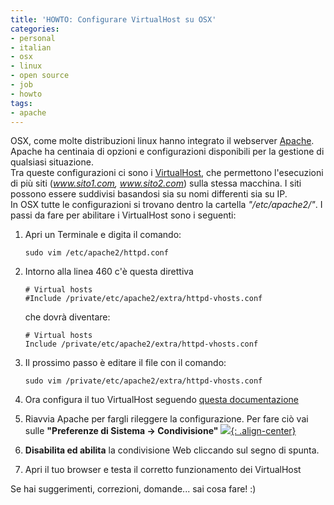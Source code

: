 ```yaml
---
title: 'HOWTO: Configurare VirtualHost su OSX'
categories:
- personal
- italian
- osx
- linux
- open source
- job
- howto
tags:
- apache
---
```

OSX, come molte distribuzioni linux hanno integrato il webserver
[Apache](http://apache.org/). Apache ha centinaia di opzioni e configurazioni
disponibili per la gestione di qualsiasi situazione.  
Tra queste configurazioni ci sono i
[VirtualHost](http://httpd.apache.org/docs/2.0/vhosts/), che permettono
l'esecuzioni di più siti (_www.sito1.com, www.sito2.com_) sulla stessa
macchina. I siti possono essere suddivisi basandosi sia su nomi differenti sia
su IP.  
In OSX tutte le configurazioni si trovano dentro la cartella _"/etc/apache2/"_.
I passi da fare per abilitare i VirtualHost sono i seguenti:

  1. Apri un Terminale e digita il comando:

     ```
     sudo vim /etc/apache2/httpd.conf
     ```
  2. Intorno alla linea 460 c'è questa direttiva

     ```
     # Virtual hosts  
     #Include /private/etc/apache2/extra/httpd-vhosts.conf
     ```
     che dovrà diventare:

     ```
     # Virtual hosts  
     Include /private/etc/apache2/extra/httpd-vhosts.conf
     ```
  3. Il prossimo passo è editare il file con il comando:

     ```
     sudo vim /private/etc/apache2/extra/httpd-vhosts.conf
     ```
  4. Ora configura il tuo VirtualHost seguendo [questa documentazione](http://httpd.apache.org/docs/2.0/mod/core.html#virtualhost)
  5. Riavvia Apache per fargli rileggere la configurazione. Per fare ciò vai sulle **"Preferenze di Sistema -> Condivisione"**
     [![]({{site.url}}/images/apache.png){: .align-center}]({{site.url}}/images/apache.png)
  6. **Disabilita ed abilita** la condivisione Web cliccando sul segno di spunta.
  7. Apri il tuo browser e testa il corretto funzionamento dei VirtualHost
  
Se hai suggerimenti, correzioni, domande... sai cosa fare! :)
